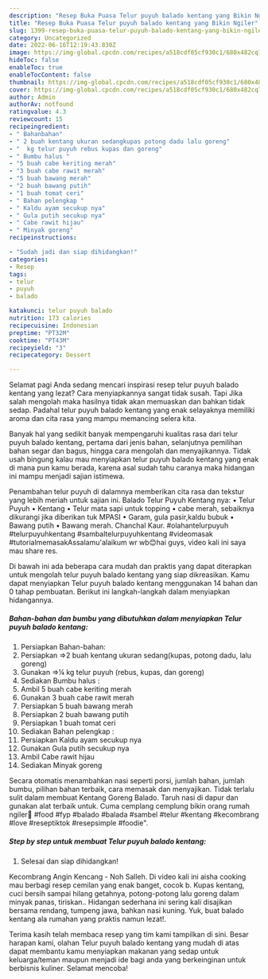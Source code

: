 ```yaml
---
description: "Resep Buka Puasa Telur puyuh balado kentang yang Bikin Ngiler"
title: "Resep Buka Puasa Telur puyuh balado kentang yang Bikin Ngiler"
slug: 1399-resep-buka-puasa-telur-puyuh-balado-kentang-yang-bikin-ngiler
category: Uncategorized
date: 2022-06-16T12:19:43.830Z
image: https://img-global.cpcdn.com/recipes/a518cdf05cf930c1/680x482cq70/telur-puyuh-balado-kentang-foto-resep-utama.jpg
hideToc: false
enableToc: true
enableTocContent: false
thumbnail: https://img-global.cpcdn.com/recipes/a518cdf05cf930c1/680x482cq70/telur-puyuh-balado-kentang-foto-resep-utama.jpg
cover: https://img-global.cpcdn.com/recipes/a518cdf05cf930c1/680x482cq70/telur-puyuh-balado-kentang-foto-resep-utama.jpg
author: Admin
authorAv: notfound
ratingvalue: 4.3
reviewcount: 15
recipeingredient:
- " Bahanbahan"
- " 2 buah kentang ukuran sedangkupas potong dadu lalu goreng"
- "  kg telur puyuh rebus kupas dan goreng"
- " Bumbu halus "
- "5 buah cabe keriting merah"
- "3 buah cabe rawit merah"
- "5 buah bawang merah"
- "2 buah bawang putih"
- "1 buah tomat ceri"
- " Bahan pelengkap "
- " Kaldu ayam secukup nya"
- " Gula putih secukup nya"
- " Cabe rawit hijau"
- " Minyak goreng"
recipeinstructions:

- "Sudah jadi dan siap dihidangkan!"
categories:
- Resep
tags:
- telur
- puyuh
- balado

katakunci: telur puyuh balado 
nutrition: 173 calories
recipecuisine: Indonesian
preptime: "PT32M"
cooktime: "PT43M"
recipeyield: "3"
recipecategory: Dessert

---
```



Selamat pagi Anda sedang mencari inspirasi resep telur puyuh balado kentang yang lezat? Cara menyiapkannya sangat tidak susah. Tapi Jika salah mengolah maka hasilnya tidak akan memuaskan dan bahkan tidak sedap. Padahal telur puyuh balado kentang yang enak selayaknya memiliki aroma dan cita rasa yang mampu memancing selera kita.


Banyak hal yang sedikit banyak mempengaruhi kualitas rasa dari telur puyuh balado kentang, pertama dari jenis bahan, selanjutnya pemilihan bahan segar dan bagus, hingga cara mengolah dan menyajikannya. Tidak usah bingung kalau mau menyiapkan telur puyuh balado kentang yang enak di mana pun kamu berada, karena asal sudah tahu caranya maka hidangan ini mampu menjadi sajian istimewa.

Penambahan telur puyuh di dalamnya memberikan cita rasa dan tekstur yang lebih meriah untuk sajian ini. Balado Telur Puyuh Kentang nya: • Telur Puyuh • Kentang • Telur mata sapi untuk topping • cabe merah, sebaiknya dikurangi jika diberikan tuk MPASI • Garam, gula pasir,kaldu bubuk • Bawang putih • Bawang merah. Chanchal Kaur. #olahantelurpuyuh #telurpuyuhkentang #sambaltelurpuyuhkentang #videomasak #tutorialmemasakAssalamu&#39;alaikum wr wb😊hai guys, video kali ini saya mau share res.


Di bawah ini ada beberapa cara mudah dan praktis yang dapat diterapkan untuk mengolah telur puyuh balado kentang yang siap dikreasikan. Kamu dapat menyiapkan Telur puyuh balado kentang menggunakan 14 bahan dan 0 tahap pembuatan. Berikut ini langkah-langkah dalam menyiapkan hidangannya.

<!--inarticleads1-->

##### Bahan-bahan dan bumbu yang dibutuhkan dalam menyiapkan Telur puyuh balado kentang:

1. Persiapkan  Bahan-bahan:
1. Persiapkan  =&gt;2 buah kentang ukuran sedang(kupas, potong dadu, lalu goreng)
1. Gunakan  =&gt;¼ kg telur puyuh (rebus, kupas, dan goreng)
1. Sediakan  Bumbu halus :
1. Ambil 5 buah cabe keriting merah
1. Gunakan 3 buah cabe rawit merah
1. Persiapkan 5 buah bawang merah
1. Persiapkan 2 buah bawang putih
1. Persiapkan 1 buah tomat ceri
1. Sediakan  Bahan pelengkap :
1. Persiapkan  Kaldu ayam secukup nya
1. Gunakan  Gula putih secukup nya
1. Ambil  Cabe rawit hijau
1. Sediakan  Minyak goreng


Secara otomatis menambahkan nasi seperti porsi, jumlah bahan, jumlah bumbu, pilihan bahan terbaik, cara memasak dan menyajikan. Tidak terlalu sulit dalam membuat Kentang Goreng Balado. Taruh nasi di dapur dan gunakan alat terbaik untuk. Cuma cemplang cemplung bikin orang rumah ngiler🤤 #food #fyp #balado #balada #sambel #telur #kentang #kecombrang #love #reseptiktok #resepsimple #foodie&#34;. 

<!--inarticleads2-->

##### Step by step untuk membuat Telur puyuh balado kentang:


1. Selesai dan siap dihidangkan!

Kecombrang Angin Kencang - Noh Salleh. Di video kali ini aisha cooking mau berbagi resep cemilan yang enak banget, cocok b. Kupas kentang, cuci bersih sampai hilang getahnya, potong-potong lalu goreng dalam minyak panas, tiriskan.. Hidangan sederhana ini sering kali disajikan bersama rendang, tumpeng jawa, bahkan nasi kuning. Yuk, buat balado kentang ala rumahan yang praktis namun lezat!. 

Terima kasih telah membaca resep yang tim kami tampilkan di sini. Besar harapan kami, olahan Telur puyuh balado kentang yang mudah di atas dapat membantu kamu menyiapkan makanan yang sedap untuk keluarga/teman maupun menjadi ide bagi anda yang berkeinginan untuk berbisnis kuliner. Selamat mencoba!
